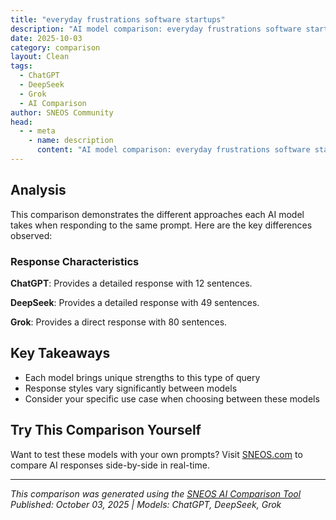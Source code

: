 ```yaml
---
title: "everyday frustrations software startups"
description: "AI model comparison: everyday frustrations software startups..."
date: 2025-10-03
category: comparison
layout: Clean
tags:
  - ChatGPT
  - DeepSeek
  - Grok
  - AI Comparison
author: SNEOS Community
head:
  - - meta
    - name: description
      content: "AI model comparison: everyday frustrations software startups..."
---
```


<ChatComparison
  title="everyday frustrations software startups"
  prompt="everyday frustrations software startups"
  :responses='{"ChatGPT": "Everyday frustrations commonly faced by software startups include:\n\n1. **Unclear Requirements and Scope Creep** \n - Difficulty defining precise project requirements \n - Frequent changes in scope leading to delays and resource strain\n\n2. **Resource Constraints** \n - Limited budget and funding \n - Small or understaffed teams juggling multiple roles\n\n3. **Technical Debt** \n - Quick fixes leading to messy or inefficient code \n - Accumulated technical debt slowing down development over time\n\n4. **Hiring and Retention Challenges** \n - Difficulty finding skilled developers and engineers \n - High turnover rates due to startup pressures or competitive offers\n\n5. **Time Management and Prioritization** \n - Balancing feature development, bug fixes, and customer support \n - Deciding what to build next with limited time and data\n\n6. **Market and Customer Uncertainty** \n - Unpredictable customer needs and feedback \n - Difficulty gaining initial traction or product-market fit\n\n7. **Collaboration and Communication Issues** \n - Misalignment between developers, designers, and business teams \n - Remote work challenges impacting team cohesion\n\n8. **Tooling and Infrastructure Problems** \n - Inefficient or unreliable development tools and environments \n - Deployment, continuous integration, and testing bottlenecks\n\n9. **Managing User Feedback and Bugs** \n - Overwhelming volume of user requests and bug reports \n - Prioritizing and responding effectively to maintain user satisfaction\n\n10. **Legal and Compliance Concerns** \n - Navigating licenses, data privacy laws, and regulatory requirements \n - Intellectual property protection in the early stages\n\nUnderstanding and addressing these frustrations can help software startups improve productivity, team morale, and product quality. If you want, I can provide strategies to mitigate any of these challenges.", "DeepSeek": "Of course. Everyday frustrations for software startups are a special breed of pain. They\u0027re not just about building a product; they\u0027re about building a *company* around that product, often with limited resources and immense pressure.\n\nHere\u2019s a breakdown of the most common, everyday frustrations, categorized for clarity.\n\n### 1. Product \u0026 Technology Headaches\n\n* **The \u0022It Worked on My Machine\u0022 Bug:** The classic. A feature works perfectly in the development environment but breaks in staging or production, leading to a frantic hunt for configuration differences and missing dependencies.\n* **Technical Debt Tsunami:** The constant trade-off between building features fast (to get customers/revenue) and building them right. Every quick hack today becomes a multi-day debugging nightmare tomorrow.\n* **The Endless \u0022Priority Pivot\u0022:** You\u0027re halfway through building a major feature when a big prospect says, \u0022We\u0027d sign if you had X.\u0022 Now the team has to context-switch, leaving the previous work half-finished.\n* **The \u0022Simple\u0022 Feature That Isn\u0027t:** A client or founder requests a \u0022tiny\u0022 change that unravels the entire architecture, requiring a database migration, API overhaul, and front-end rewrite.\n* **Dependency Hell:** A third-party API you rely on goes down, changes its terms, or introduces a breaking update without warning, forcing your team into emergency firefighting mode.\n\n### 2. Team \u0026 Internal Dynamics\n\n* **The Communication Black Hole:** Miscommunication between sales, marketing, and engineering. Sales promises a feature that doesn\u0027t exist, marketing launches a campaign for an unfinished product, and engineering is left scrambling.\n* **Hiring the \u0022Unicorn\u0022:** The agonizingly slow process of finding and hiring talented people who also fit the startup culture, have the right skills, and are willing to work for below-market salary (often compensated with equity they hope will be worth something).\n* **The Context Switching Tax:** In a small team, everyone wears multiple hats. A developer might have to handle customer support, a designer might be making slide decks for investors, and the CEO is also the head of HR. This constant switching kills deep work and productivity.\n* **Founder Disagreements:** Co-founders arguing over product direction, technical stack, or company culture. These are high-stakes, emotionally charged conflicts that can paralyze the entire operation.\n\n### 3. Customer \u0026 Market Woes\n\n* **The \u0022I Don\u0027t Know What I Want\u0022 Client:** Customers who have a problem but can\u0027t articulate it clearly. You build what they *said* they wanted, only for them to realize it\u0027s not what they *actually* needed.\n* **Support Ticket Avalanche:** The sheer volume of customer support requests, bug reports, and feature requests that pour in daily. It\u0027s a constant battle to stay on top of them without a dedicated, large support team.\n* **Chasing Product-Market Fit:** The existential dread of building something that nobody truly wants or will pay for. The constant questioning: \u0022Are we solving a real problem?\u0022\n* **Dealing with Churn:** The sinking feeling when you see a key customer has canceled their subscription, and you don\u0027t fully understand why.\n\n### 4. Process \u0026 Operational Friction\n\n* **Meeting Creep:** The calendar slowly fills with \u0022syncs,\u0022 \u0022stand-ups,\u0022 \u0022retros,\u0022 and \u0022planning meetings\u0022 until there\u0027s no actual time left to do the work discussed in the meetings.\n* **Tool Sprawl:** The frustration of managing a dozen different SaaS tools for project management (Jira, Asana), communication (Slack, Teams), docs (Notion, Confluence), design (Figma), and code (GitHub, GitLab). The \u0022Where did we document that?\u0022 search is a daily ritual.\n* **The Fundraising Distraction:** The months-long process of preparing decks, talking to investors, and pitching pulls the entire leadership team away from actually running the company.\n* **The \u0022We Need a Process for This\u0022:** The transition from a chaotic but fast-moving team to one that needs formal processes for deployment, hiring, and budgeting. It feels necessary but also like bureaucracy is setting in.\n\n### 5. The Psychological Toll\n\n* **Imposter Syndrome:** The persistent feeling that you\u0027re faking it, that competitors are smarter and more organized, and that you\u0027ll be exposed as a fraud at any moment.\n* **The Emotional Rollercoaster:** The extreme highs of a new customer sign-up or a successful launch, immediately followed by the crushing low of a critical bug or a key employee quitting.\n* **Burnout:** The slow, grinding exhaustion from working long hours, dealing with constant uncertainty, and feeling the weight of the entire company on your shoulders. It\u0027s not a matter of *if*, but *when*.\n* **The \u0022Why Are We Doing This Again?\u0022 Moment:** In the depths of a late-night debugging session or a difficult customer call, the original vision fades, and the monumental struggle feels pointless.\n\n### The Unifying Theme: **Uncertainty and Lack of Control**\n\nUltimately, the core frustration of a software startup is the environment of **pervasive uncertainty**. You can\u0027t control the market, your competitors, or whether a customer will love your product. You\u0027re constantly making high-stakes decisions with incomplete information, and the feedback loop\u2014whether you\u0027re succeeding or failing\u2014is often agonizingly slow.\n\nThe startups that survive aren\u0027t the ones that avoid these frustrations; they\u0027re the ones that build a team and culture resilient enough to navigate them every single day.", "Grok": "Software startups often face a variety of everyday frustrations that can hinder progress, impact morale, and create operational inefficiencies. These challenges stem from the fast-paced, resource-constrained nature of startups, combined with the complexities of building and scaling a tech-driven business. Below are some common everyday frustrations for software startups, along with context for why they occur:\n\n---\n\n### 1. **Scope Creep and Changing Requirements**\n - **Frustration:** Constantly shifting client or stakeholder demands lead to scope creep, derailing timelines and overloading the team.\n - **Why It Happens:** Startups often prioritize pleasing early customers or investors, leading to frequent pivots or feature requests. Without a clear product vision or robust project management, small changes snowball into major delays.\n - **Impact:** Developers waste time on features that may not align with the core product, and delivery deadlines are missed.\n\n---\n\n### 2. **Technical Debt**\n - **Frustration:** Rushed coding to meet deadlines creates messy, unmaintainable codebases that cause bugs and slow down future development.\n - **Why It Happens:** Startups often operate in \u0022move fast and break things\u0022 mode to launch an MVP (Minimum Viable Product) quickly, sacrificing code quality for speed.\n - **Impact:** Fixing technical debt later consumes valuable time and resources, and it can frustrate developers who feel stuck cleaning up past decisions.\n\n---\n\n### 3. **Limited Resources (Time, Money, Talent)**\n - **Frustration:** Not enough budget, team members, or hours in the day to tackle everything that needs to be done.\n - **Why It Happens:** Startups typically bootstrap or rely on limited funding, which restricts hiring, tool acquisition, and infrastructure investment. Early-stage teams often wear multiple hats, leading to burnout.\n - **Impact:** Key tasks like testing, marketing, or customer support get deprioritized, and quality suffers.\n\n---\n\n### 4. **Hiring and Retaining Talent**\n - **Frustration:** Difficulty in finding skilled developers, designers, or marketers who are a cultural fit and willing to work for lower salaries or equity.\n - **Why It Happens:** Startups compete with established tech companies that offer better pay, benefits, and stability. High turnover can also occur if employees feel overworked or undervalued.\n - **Impact:** Delayed projects due to understaffing and loss of institutional knowledge when team members leave.\n\n---\n\n### 5. **Customer Acquisition and Retention**\n - **Frustration:** Struggling to attract paying users or keep them engaged with the product.\n - **Why It Happens:** Startups often lack the marketing budget or brand recognition to stand out in crowded markets. Additionally, early products may have usability issues or missing features that drive users away.\n - **Impact:** Slow growth, negative feedback, and pressure to pivot or rebuild features to meet user needs.\n\n---\n\n### 6. **Bugs and Unreliable Software**\n - **Frustration:** Frequent crashes, performance issues, or unexpected errors that frustrate users and developers alike.\n - **Why It Happens:** Limited testing resources, rushed releases, and insufficient QA processes lead to unpolished software. Startups may also underestimate infrastructure needs like server scaling.\n - **Impact:** Damaged reputation, loss of trust from users, and constant firefighting to fix issues instead of building new features.\n\n---\n\n### 7. **Communication and Alignment Issues**\n - **Frustration:** Miscommunication between technical and non-technical team members, or unclear goals between founders and employees.\n - **Why It Happens:** Startups often lack formal processes for decision-making or documentation. Rapid changes in direction can also confuse team members.\n - **Impact:** Wasted effort on misaligned tasks, frustration among team members, and delays in execution.\n\n---\n\n### 8. **Funding and Cash Flow Problems**\n - **Frustration:** Constant worry about running out of money or failing to secure the next funding round.\n - **Why It Happens:** Software startups often have high upfront costs (e.g., cloud services, salaries, tools) with delayed revenue streams. Investors may also push for unrealistic growth metrics.\n - **Impact:** Stress on founders, cuts to critical spending (like marketing or dev tools), and distractions from product development to focus on pitching.\n\n---\n\n### 9. **Scaling Too Early or Too Late**\n - **Frustration:** Struggling to handle sudden user growth or failing to grow quickly enough to meet expectations.\n - **Why It Happens:** Startups may overestimate demand and over-invest in infrastructure, or they may neglect scalability until a surge in users crashes the system. Finding the right balance is tricky.\n - **Impact:** Downtime during high-traffic periods, wasted resources, or missed market opportunities.\n\n---\n\n### 10. **Competition and Market Pressure**\n - **Frustration:** Larger competitors or other startups copy features, undercut pricing, or dominate the market.\n - **Why It Happens:** Software markets are often crowded, and differentiation is hard for new entrants. Startups may also struggle to keep up with the pace of innovation.\n - **Impact:** Loss of market share, pressure to cut prices, and difficulty in proving unique value to customers.\n\n---\n\n### 11. **Tooling and Vendor Lock-In**\n - **Frustration:** Dependency on third-party tools or platforms (e.g., cloud providers, APIs) that raise prices, underperform, or limit flexibility.\n - **Why It Happens:** Startups choose tools for speed and affordability but may not anticipate long-term costs or limitations. Migrating to new systems is time-consuming.\n - **Impact:** Increased costs, integration headaches, and potential disruptions if a vendor fails or changes terms.\n\n---\n\n### 12. **Regulatory and Compliance Challenges**\n - **Frustration:** Navigating complex data privacy laws (e.g., GDPR, CCPA) or industry-specific regulations with limited legal expertise.\n - **Why It Happens:** Startups may not have the resources to hire compliance experts or fully understand legal requirements until issues arise.\n - **Impact:** Fines, reputational damage, and delays in product launches or market expansion.\n\n---\n\n### 13. **Founder Burnout and Decision Fatigue**\n - **Frustration:** Founders and early employees feel overwhelmed by the sheer volume of decisions and responsibilities.\n - **Why It Happens:** Startups require constant problem-solving, fundraising, and pivoting, often with little downtime or support. Founders may also lack experience in key areas.\n - **Impact:** Poor decision-making, interpersonal conflicts, and reduced team morale.\n\n---\n\n### Potential Solutions to Mitigate These Frustrations:\n- **Prioritize Ruthlessly:** Focus on core features and customer needs to avoid scope creep. Use frameworks like OKRs (Objectives and Key Results) to align the team.\n- **Automate and Streamline:** Invest in CI/CD pipelines, automated testing, and monitoring tools to reduce manual work and catch bugs early.\n- **Build a Strong Culture:** Foster transparency, celebrate small wins, and provide flexibility to combat burnout and retain talent.\n- **Validate Ideas Early:** Use customer feedback and market research to build products that solve real problems, reducing the risk of pivots or churn.\n- **Plan for Scalability:** Design infrastructure and code with growth in mind, even if it means slower initial development.\n- **Seek Mentorship:** Connect with experienced entrepreneurs or advisors to navigate funding, hiring, and scaling challenges.\n\n---\n\nThese frustrations are a natural part of the startup journey, but recognizing and addressing them early can help teams stay focused and resilient. If you\u0027re experiencing specific issues, feel free to share more details, and I can dive deeper into tailored advice!"}' 
  published-date="20:22"
/>

## Analysis

This comparison demonstrates the different approaches each AI model takes when responding to the same prompt. Here are the key differences observed:

### Response Characteristics

**ChatGPT**: Provides a detailed response with 12 sentences. 

**DeepSeek**: Provides a detailed response with 49 sentences. 

**Grok**: Provides a direct response with 80 sentences. 

## Key Takeaways

- Each model brings unique strengths to this type of query
- Response styles vary significantly between models
- Consider your specific use case when choosing between these models

## Try This Comparison Yourself

Want to test these models with your own prompts? Visit [SNEOS.com](https://sneos.com) to compare AI responses side-by-side in real-time.

---

*This comparison was generated using the [SNEOS AI Comparison Tool](https://sneos.com)*
*Published: October 03, 2025 | Models: ChatGPT, DeepSeek, Grok*

